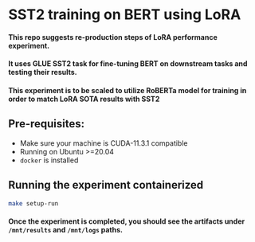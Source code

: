 # SST2 training on BERT using LoRA
#### This repo suggests re-production steps of LoRA performance experiment.
#### It uses GLUE SST2 task for fine-tuning BERT on downstream tasks and testing their results.
#### This experiment is to be scaled to utilize RoBERTa model for training in order to match LoRA SOTA results with SST2
## Pre-requisites:
- Make sure your machine is CUDA-11.3.1 compatible
- Running on Ubuntu >=20.04
- `docker` is installed

## Running the experiment containerized
```bash
make setup-run
```

#### Once the experiment is completed, you should see the artifacts under `/mnt/results` and `/mnt/logs` paths.


